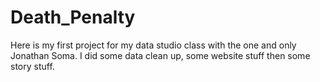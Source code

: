 # Death_Penalty
 Here is my first project for my data studio class with the one and only Jonathan Soma. I did some data clean up, some website stuff then some story stuff. 
